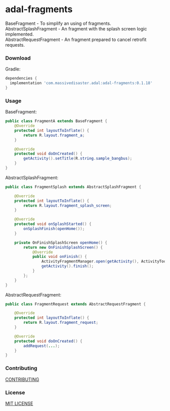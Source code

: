# adal-fragments
BaseFragment - To simplify an using of fragments.  
AbstractSplashFragment - An fragment with the splash screen logic implemented.  
AbstractRequestFragment - An fragment prepared to cancel retrofit requests.

### Download

Gradle:

```gradle
dependencies {
  implementation 'com.massivedisaster.adal:adal-fragments:0.1.18'
}
```
### Usage

BaseFragment:
```java
public class FragmentA extends BaseFragment {
    @Override
    protected int layoutToInflate() {
        return R.layout.fragment_a;
    }

    @Override
    protected void doOnCreated() {
        getActivity().setTitle(R.string.sample_bangbus);
    }
}
```

AbstractSplashFragment:
```java
public class FragmentSplash extends AbstractSplashFragment {

    @Override
    protected int layoutToInflate() {
        return R.layout.fragment_splash_screen;
    }

    @Override
    protected void onSplashStarted() {
        onSplashFinish(openHome());
    }

    private OnFinishSplashScreen openHome() {
        return new OnFinishSplashScreen() {
            @Override
            public void onFinish() {
                ActivityFragmentManager.open(getActivity(), ActivityToolbar.class, FragmentHome.class);
                getActivity().finish();
            }
        };
    }
}

```

AbstractRequestFragment:
```java
public class FragmentRequest extends AbstractRequestFragment {

    @Override
    protected int layoutToInflate() {
        return R.layout.fragment_request;
    }

    @Override
    protected void doOnCreated() {
        addRequest(...);
    }
}

```

### Contributing
[CONTRIBUTING](../CONTRIBUTING.md)

### License
[MIT LICENSE](../LICENSE.md)
